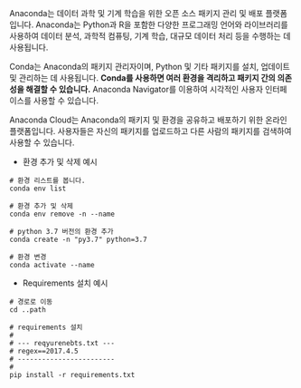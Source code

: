 Anaconda는 데이터 과학 및 기계 학습을 위한 오픈 소스 패키지 관리 및 배포 플랫폼입니다. Anaconda는 Python과 R을 포함한 다양한 프로그래밍 언어와 라이브러리를 사용하여 데이터 분석, 과학적 컴퓨팅, 기계 학습, 대규모 데이터 처리 등을 수행하는 데 사용됩니다.

Conda는 Anaconda의 패키지 관리자이며, Python 및 기타 패키지를 설치, 업데이트 및 관리하는 데 사용됩니다. **Conda를 사용하면 여러 환경을 격리하고 패키지 간의 의존성을 해결할 수 있습니다.** Anaconda Navigator를 이용하여 시각적인 사용자 인터페이스를 사용할 수 있습니다.

Anaconda Cloud는 Anaconda의 패키지 및 환경을 공유하고 배포하기 위한 온라인 플랫폼입니다. 사용자들은 자신의 패키지를 업로드하고 다른 사람의 패키지를 검색하여 사용할 수 있습니다.

* 환경 추가 및 삭제 예시

```shell
# 환경 리스트를 봅니다.
conda env list

# 환경 추가 및 삭제
conda env remove -n --name

# python 3.7 버전의 환경 추가
conda create -n "py3.7" python=3.7

# 환경 변경
conda activate --name
```

* Requirements 설치 예시

```shell
# 경로로 이동
cd ..path

# requirements 설치
# 
# --- reqyurenebts.txt ---
# regex==2017.4.5
# ------------------------
# 
pip install -r requirements.txt
```
